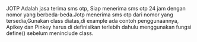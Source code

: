 JOTP Adalah jasa terima sms otp, Siap menerima sms otp 24 jam dengan nomor yang berbeda-beda.Jotp menerima sms otp dari nomor yang tersedia,Gunakan class diatas,di example ada contoh penggunaannya, Apikey dan Pinkey harus di definisikan terlebih dahulu menggunakan fungsi define() sebelum meninclude class.

